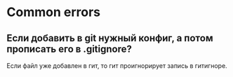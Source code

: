 # Common errors
## Если добавить в git нужный конфиг, а потом прописать его в .gitignore?
Если файл уже добавлен в гит, то гит проигнорирует запись в гитигноре.